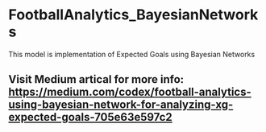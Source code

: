 # FootballAnalytics_BayesianNetworks
This model is implementation of Expected Goals using Bayesian Networks 
## Visit Medium artical for more info: https://medium.com/codex/football-analytics-using-bayesian-network-for-analyzing-xg-expected-goals-705e63e597c2
